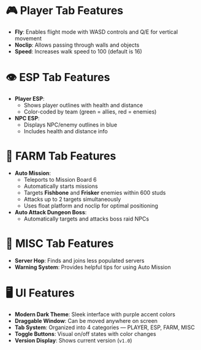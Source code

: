 # 🎮 Player Tab Features
- **Fly**: Enables flight mode with WASD controls and Q/E for vertical movement  
- **Noclip**: Allows passing through walls and objects  
- **Speed**: Increases walk speed to 100 (default is 16)  

# 👁️ ESP Tab Features
- **Player ESP**:  
  - Shows player outlines with health and distance  
  - Color-coded by team (green = allies, red = enemies)  
- **NPC ESP**:  
  - Displays NPC/enemy outlines in blue  
  - Includes health and distance info  

# 🚜 FARM Tab Features
- **Auto Mission**:  
  - Teleports to Mission Board 6  
  - Automatically starts missions  
  - Targets **Fishbone** and **Frisker** enemies within 600 studs  
  - Attacks up to 2 targets simultaneously  
  - Uses float platform and noclip for optimal positioning  
- **Auto Attack Dungeon Boss**:  
  - Automatically targets and attacks boss raid NPCs  

# 🔧 MISC Tab Features
- **Server Hop**: Finds and joins less populated servers  
- **Warning System**: Provides helpful tips for using Auto Mission  

# 🖥️ UI Features
- **Modern Dark Theme**: Sleek interface with purple accent colors  
- **Draggable Window**: Can be moved anywhere on screen  
- **Tab System**: Organized into 4 categories — PLAYER, ESP, FARM, MISC  
- **Toggle Buttons**: Visual on/off states with color changes  
- **Version Display**: Shows current version (`v1.0`)  
